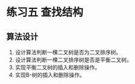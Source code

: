 # 练习五 查找结构

## 算法设计

1. 设计算法判断一棵二叉树是否为二叉排序树。
2. 设计算法判断一棵二叉排序树是否是平衡二叉树。
3. 实现平衡二叉树的插入和删除操作。
4. 实现B-树的插入和删除操作。 